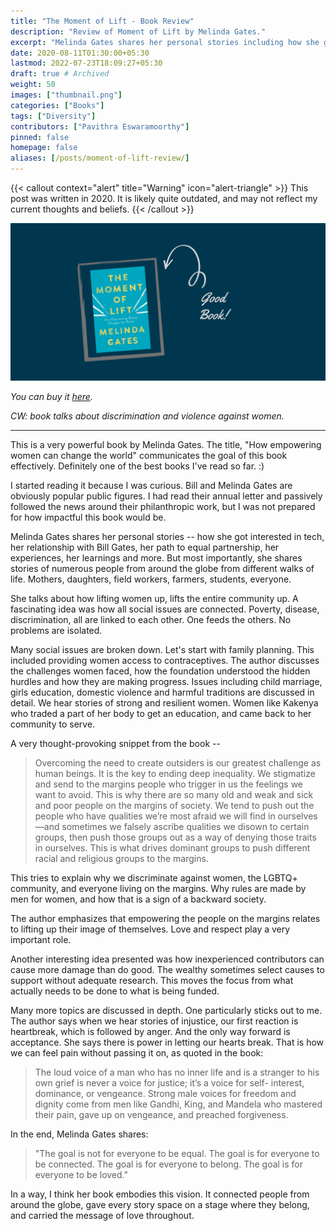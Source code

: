 ```yaml
---
title: "The Moment of Lift - Book Review"
description: "Review of Moment of Lift by Melinda Gates."
excerpt: "Melinda Gates shares her personal stories including how she got interested in tech, her relationship with Bill Gates, her path to equal partnership, her experiences, her learnings and more."
date: 2020-08-11T01:30:00+05:30
lastmod: 2022-07-23T18:09:27+05:30
draft: true # Archived
weight: 50
images: ["thumbnail.png"]
categories: ["Books"]
tags: ["Diversity"]
contributors: ["Pavithra Eswaramoorthy"]
pinned: false
homepage: false
aliases: [/posts/moment-of-lift-review/]
---
```


{{< callout context="alert" title="Warning" icon="alert-triangle" >}}
This post was written in 2020.
It is likely quite outdated, and may not reflect my current thoughts and beliefs.
{{< /callout >}}

<p><img src="thumbnail.png" alt="Moment of lift book cover with an arrow that says good book."></p>

*You can buy it [here](https://www.amazon.com/Moment-Lift-Empowering-Women-Changes/dp/1250313570).*

*CW: book talks about discrimination and violence against women.*

---

This is a very powerful book by Melinda Gates. The title, "How empowering women can change the world" communicates the goal of this book effectively. Definitely one of the best books I've read so far. :)

I started reading it because I was curious. Bill and Melinda Gates are obviously popular public figures. I had read their annual letter and passively followed the news around their philanthropic work, but I was not prepared for how impactful this book would be.

Melinda Gates shares her personal stories -- how she got interested in tech, her relationship with Bill Gates, her path to equal partnership, her experiences, her learnings and more. But most importantly, she shares stories of numerous people from around the globe from different walks of life. Mothers, daughters, field workers, farmers, students, everyone.

She talks about how lifting women up, lifts the entire community up. A fascinating idea was how all social issues are connected. Poverty, disease, discrimination, all are linked to each other. One feeds the others. No problems are isolated.

Many social issues are broken down. Let's start with family planning. This included providing women access to contraceptives. The author discusses the challenges women faced, how the foundation understood the hidden hurdles and how they are making progress. Issues including child marriage, girls education, domestic violence and harmful traditions are discussed in detail. We hear stories of strong and resilient women. Women like Kakenya who traded a part of her body to get an education, and came back to her community to serve.

A very thought-provoking snippet from the book --

> Overcoming the need to create outsiders is our greatest challenge as human beings. It is the key to ending deep inequality. We stigmatize and send to the margins people who trigger in us the feelings we want to avoid. This is why there are so many old and weak and sick and poor people on the margins of society. We tend to push out the people who have qualities we’re most afraid we will find in ourselves—and sometimes we falsely ascribe qualities we disown to certain groups, then push those groups out as a way of denying those traits in ourselves. This is what drives dominant groups to push different racial and religious groups to the margins.

This tries to explain why we discriminate against women, the LGBTQ+ community, and everyone living on the margins. Why rules are made by men for women, and how that is a sign of a backward society.

The author emphasizes that empowering the people on the margins relates to lifting up their image of themselves. Love and respect play a very important role.

Another interesting idea presented was how inexperienced contributors can cause more damage than do good. The wealthy sometimes select causes to support without adequate research. This moves the focus from what actually needs to be done to what is being funded.

Many more topics are discussed in depth. One particularly sticks out to me. The author says when we hear stories of injustice, our first reaction is heartbreak, which is followed by anger. And the only way forward is acceptance. She says there is power in letting our hearts break. That is how we can feel pain without passing it on, as quoted in the book:

> The loud voice of a man who has no inner life and is a stranger to his own grief is never a voice for justice; it’s a voice for self- interest, dominance, or vengeance. Strong male voices for freedom and dignity come from men like Gandhi, King, and Mandela who mastered their pain, gave up on vengeance, and preached forgiveness.

In the end, Melinda Gates shares:

> "The goal is not for everyone to be equal. The goal is for everyone to be connected. The goal is for everyone to belong. The goal is for everyone to be loved."

In a way, I think her book embodies this vision. It connected people from around the globe, gave every story space on a stage where they belong, and carried the message of love throughout.
